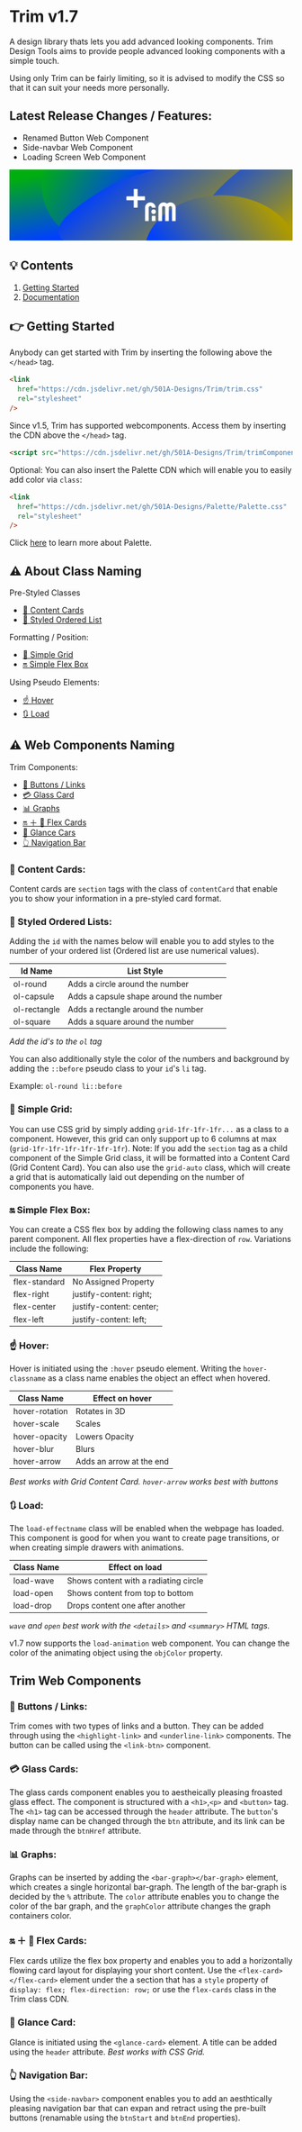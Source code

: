 # Trim v1.7

A design library thats lets you add advanced looking components.
Trim Design Tools aims to provide people advanced looking components with a simple touch.

Using only Trim can be fairly limiting, so it is advised to modify the CSS so that it can suit your needs more personally.

## Latest Release Changes / Features:
- Renamed Button Web Component
- Side-navbar Web Component
- Loading Screen Web Component


![Trim-Logo](trimBanner.png)

## 💡 Contents

1. [Getting Started](#gs)
2. [Documentation](#acn)

<a name="gs"></a>

## 👉 Getting Started

Anybody can get started with Trim by inserting the following above the `</head>` tag.

```html
<link
  href="https://cdn.jsdelivr.net/gh/501A-Designs/Trim/trim.css"
  rel="stylesheet"
/>
```

Since v1.5, Trim has supported webcomponents. Access them by inserting the CDN above the `</head>` tag.

```html
<script src="https://cdn.jsdelivr.net/gh/501A-Designs/Trim/trimComponents.js" defer></script>
```

Optional:
You can also insert the Palette CDN which will enable you to easily add color via `class`:

```html
<link
  href="https://cdn.jsdelivr.net/gh/501A-Designs/Palette/Palette.css"
  rel="stylesheet"
/>
```

Click [here](https://github.com/501A-Designs/Palette#readme) to learn more about Palette.

<a name="acn"></a>

## ⚠ About Class Naming

Pre-Styled Classes

- [🎴 Content Cards](#cc)
- [📃 Styled Ordered List](#sol)

Formatting / Position:

- [🔳 Simple Grid](#sg)
- [🔛 Simple Flex Box](#sfb)

Using Pseudo Elements:

- [☝ Hover](#hvr)
- [🔃 Load](#load)


## ⚠ Web Components Naming

Trim Components:
- [🔘 Buttons / Links](#btn\lnks)
- [💳 Glass Card](#gc)
- [📊 Graphs](#grphs)
- [🔛 ＋ 🎴 Flex Cards](#fcs)
- [👀 Glance Cars](#glc)
- [👆 Navigation Bar](#nvbr)


<a name="cc"></a>

### 🎴 Content Cards:

Content cards are `section` tags with the class of `contentCard` that enable you to show your information in a pre-styled card format.

<a name="sol"></a>

### 📃 Styled Ordered Lists:

Adding the `id` with the names below will enable you to add styles to the number of your ordered list (Ordered list are use numerical values).

| Id Name      | List Style                             |
| ------------ | -------------------------------------- |
| ol-round     | Adds a circle around the number        |
| ol-capsule   | Adds a capsule shape around the number |
| ol-rectangle | Adds a rectangle around the number     |
| ol-square    | Adds a square around the number        |

_Add the id's to the `ol` tag_

You can also additionally style the color of the numbers and background by adding the `::before` pseudo class to your `id`'s `li` tag.

Example:
`ol-round li::before`

<a name="sg"></a>

### 🔳 Simple Grid:

You can use CSS grid by simply adding `grid-1fr-1fr-1fr...` as a class to a component. However, this grid can only support up to 6 columns at max (`grid-1fr-1fr-1fr-1fr-1fr-1fr`). Note: If you add the `section` tag as a child component of the Simple Grid class, it will be formatted into a Content Card (Grid Content Card). You can also use the `grid-auto` class, which will create a grid that is automatically laid out depending on the number of components you have.

<a name="sfb"></a>

### 🔛 Simple Flex Box:

You can create a CSS flex box by adding the following class names to any parent component. All flex properties have a flex-direction of `row`. Variations include the following:

| Class Name    | Flex Property            |
| ------------- | ------------------------ |
| flex-standard | No Assigned Property     |
| flex-right    | justify-content: right;  |
| flex-center   | justify-content: center; |
| flex-left     | justify-content: left;   |

<a name="hvr"></a>

### ☝ Hover:

Hover is initiated using the `:hover` pseudo element. Writing the `hover-classname` as a class name enables the object an effect when hovered.

| Class Name     | Effect on hover          |
| -------------- | ------------------------ |
| hover-rotation | Rotates in 3D            |
| hover-scale    | Scales                   |
| hover-opacity  | Lowers Opacity           |
| hover-blur     | Blurs                    |
| hover-arrow    | Adds an arrow at the end |

_Best works with Grid Content Card. `hover-arrow` works best with buttons_

<a name="load"></a>

### 🔃 Load:

The `load-effectname` class will be enabled when the webpage has loaded. This component is good for when you want to create page transitions, or when creating simple drawers with animations.

| Class Name | Effect on load                        |
| ---------- | ------------------------------------- |
| load-wave  | Shows content with a radiating circle |
| load-open  | Shows content from top to bottom      |
| load-drop  | Drops content one after another       |

_`wave` and `open` best work with the `<details>` and `<summary>` HTML tags._

v1.7 now supports the `load-animation` web component. You can change the color of the animating object using the `objColor` property.

## Trim Web Components

<a name="btn/lnks"></a>

### 🔘 Buttons / Links:

Trim comes with two types of links and a button. They can be added through using the `<highlight-link>` and `<underline-link>` components. The button can be called using the `<link-btn>` component.

<a name="gc"></a>

### 💳 Glass Cards:

The glass cards component enables you to aestheically pleasing froasted glass effect.
The component is structured with a `<h1>`,`<p>` and `<button>` tag.
The `<h1>` tag can be accessed through the `header` attribute.
The `button`'s display name can be changed through the `btn` attribute, and its link can be made through the `btnHref` attribute.

<a name="grphs"></a>

### 📊 Graphs:

Graphs can be inserted by adding the `<bar-graph></bar-graph>` element, which creates a single horizontal bar-graph. The length of the bar-graph is decided by the `%` attribute. The `color` attribute enables you to change the color of the bar graph, and the `graphColor` attribute changes the graph containers color.

<a name="fcs"></a>

### 🔛 ＋ 🎴 Flex Cards:

Flex cards utilize the flex box property and enables you to add a horizontally flowing card layout for displaying your short content. Use  the `<flex-card></flex-card>` element under the a section that has a `style` property of `display: flex; flex-direction: row;` or use the `flex-cards` class in the Trim class CDN.

<a name="glc"></a>

### 👀 Glance Card:

Glance is initiated using the `<glance-card>` element. A title can be added using the `header` attribute.
_Best works with CSS Grid._

<a name="nvbr"></a>

### 👆 Navigation Bar:

Using the `<side-navbar>` component enables you to add an aesthtically pleasing navigation bar that can expan and retract using the pre-built buttons (renamable using the `btnStart` and `btnEnd` properties).